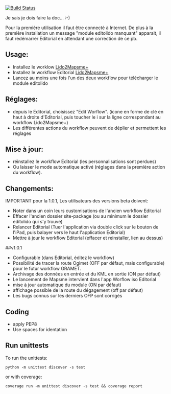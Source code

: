 [![Build Status](https://travis-ci.org/flyingeek/editolido.svg?branch=master)](https://travis-ci.org/flyingeek/editolido)

Je sais je dois faire la doc... :-)

Pour la première utilisation il faut être connecté à Internet.
De plus à la première installation un message "module editolido manquant" apparait, il faut redémarrer Editorial en attendant une correction de ce pb.

Usage:
-----
 - Installez le worklow [Lido2Mapsme+](https://workflow.is/workflows/ea27b4ab34dc4275b954723748ce754e)
 - Installez le workflow Editorial [Lido2Mapsme+](http://www.editorial-workflows.com/workflow/5800601703153664/o7BioyJJW8o#)
 - Lancez au moins une fois l'un des deux workflow pour télécharger le module editolido
 
Réglages:
--------
 - depuis le Editorial, choisissez "Edit Worflow". (icone en forme de clé en haut à droite d'Editorial, puis toucher le i sur la ligne correspondant au workflow Lido2Mapsme+)
 - Les différentes actions du workflow peuvent de déplier et permettent les réglages

Mise à jour:
-----------
 - réinstallez le workflow Editorial (les personnalisations sont perdues)
 - Ou laisser le mode automatique activé (réglages dans la première action du workflow).
 
Changements:
------------
IMPORTANT pour la 1.0.1, Les utilisateurs des versions beta doivent:
- Noter dans un coin leurs customisations de l'ancien workflow Editorial
- Effacer l'ancien dossier site-package (ou au minimum le dossier editolido qui s'y trouve)
- Relancer Editorial (Tuer l'application via double click sur le bouton de l'iPad, puis balayer vers le haut l'application Editorial)
- Mettre à jour le workflow Editorial (effacer et reinstaller, lien au dessus)

##v1.0.1
 - Configurable (dans Editorial, éditez le workflow)
 - Possibilité de tracer la route Ogimet (OFF par défaut, mais configurable) pour le futur workflow GRAMET.
 - Archivage des données en entrée et du KML en sortie (ON par défaut)
 - Le lancement de Mapsme intervient dans l'app Worflow iso Editorial
 - mise à jour automatique du module (ON par défaut)
 - affichage possible de la route du dégagement (off par défaut)
 - Les bugs connus sur les derniers OFP sont corrigés

Coding
------
- apply PEP8
- Use spaces for identation

Run unittests
-------------
To run the unittests:

    python -m unittest discover -s test

or with coverage:

    coverage run -m unittest discover -s test && coverage report
